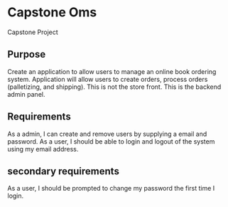 Capstone Oms
============

Capstone Project 


Purpose
-------

Create an application to allow users to manage an online book ordering system. Application will allow users to create orders, process orders (palletizing, and shipping). This is not the store front. This is the backend admin panel. 


Requirements
------------

As a admin, I can create and remove users by supplying a email and password.
As a user, I should be able to login and logout of the system using my email address.



secondary requirements
----------------------

As a user, I should be prompted to change my password the first time I login.
